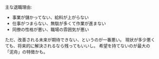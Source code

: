 主な退職理由:

- 事業が儲かってない、給料が上がらない
- 仕事がつまらない、無駄が多くて作業が進まない
- 同僚の性格が悪い、職場の雰囲気が悪い

ただ、改善される未来が期待できない、というのが一番悪い。
現状が多少悪くても、将来的に解決されるなら残ってもいいし。
希望を持てないのが最大の「泥舟」の特徴かも。
